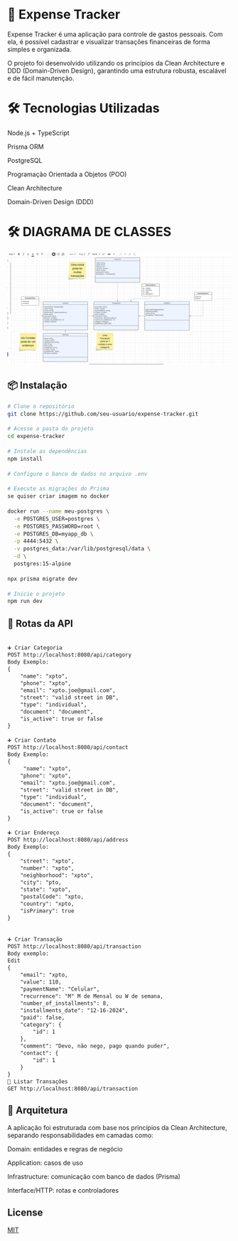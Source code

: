 # 💸 Expense Tracker

Expense Tracker é uma aplicação para controle de gastos pessoais. Com ela, é possível cadastrar e visualizar transações financeiras de forma simples e organizada.

O projeto foi desenvolvido utilizando os princípios da Clean Architecture e DDD (Domain-Driven Design), garantindo uma estrutura robusta, escalável e de fácil manutenção.

# 🛠️ Tecnologias Utilizadas

Node.js + TypeScript

Prisma ORM

PostgreSQL

Programação Orientada a Objetos (POO)

Clean Architecture

Domain-Driven Design (DDD)

# 🛠️ DIAGRAMA DE CLASSES

![alt text](image.png)

## 📦 Instalação

```bash
# Clone o repositório
git clone https://github.com/seu-usuario/expense-tracker.git

# Acesse a pasta do projeto
cd expense-tracker

# Instale as dependências
npm install

# Configure o banco de dados no arquivo .env

# Execute as migrações do Prisma
se quiser criar imagem no docker

docker run --name meu-postgres \
  -e POSTGRES_USER=postgres \
  -e POSTGRES_PASSWORD=root \
  -e POSTGRES_DB=myapp_db \
  -p 4444:5432 \
  -v postgres_data:/var/lib/postgresql/data \
  -d \
  postgres:15-alpine

npx prisma migrate dev

# Inicie o projeto
npm run dev

```

## 📌 Rotas da API

```

➕ Criar Categoria
POST http://localhost:8080/api/category
Body Exemplo:
{
    "name": "xpto",
    "phone": "xpto",
    "email": "xpto.joe@gmail.com",
    "street": "valid street in DB",
    "type": "individual",
    "document": "document",
    "is_active": true or false
}

➕ Criar Contato
POST http://localhost:8080/api/contact
Body Exemplo:
{
     "name": "xpto",
    "phone": "xpto",
    "email": "xpto.joe@gmail.com",
    "street": "valid street in DB",
    "type": "individual",
    "document": "document",
    "is_active": true or false
}

➕ Criar Endereço
POST http://localhost:8080/api/address
Body Exemplo:
{
    "street": "xpto",
    "number": "xpto",
    "neighborhood": "xpto",
    "city": "pto,
    "state": "xpto",
    "postalCode": "xpto,
    "country": "xpto,
    "isPrimary": true
}


➕ Criar Transação
POST http://localhost:8080/api/transaction
Body exemplo:
Edit
{
    "email": "xpto,
    "value": 110,
    "paymentName": "Celular",
    "recurrence": "M" M de Mensal ou W de semana,
    "number_of_installments": 8,
    "installments_date": "12-16-2024",
    "paid": false,
    "category": {
        "id": 1
    },
    "comment": "Devo, não nego, pago quando puder",
    "contact": {
        "id": 1
    }
}
📄 Listar Transações
GET http://localhost:8080/api/transaction
```

## 🧱 Arquitetura

A aplicação foi estruturada com base nos princípios da Clean Architecture, separando responsabilidades em camadas como:

Domain: entidades e regras de negócio

Application: casos de uso

Infrastructure: comunicação com banco de dados (Prisma)

Interface/HTTP: rotas e controladores

## License

[MIT](https://choosealicense.com/licenses/mit/)
